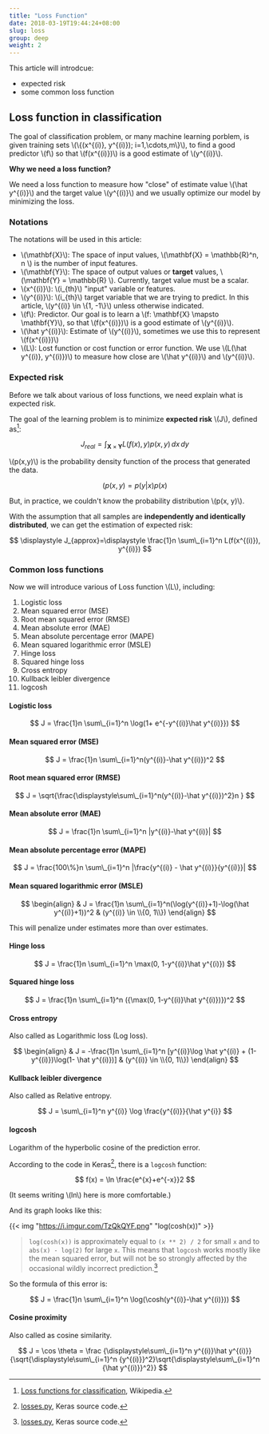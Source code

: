 ```yaml
---
title: "Loss Function"
date: 2018-03-19T19:44:24+08:00
slug: loss
group: deep
weight: 2
---
```


This article will introdcue:

- expected risk
- some common loss function

## Loss function in classification

The goal of classification problem, or many machine learning porblem, is given training sets \\(\\{(x^{(i)}, y^{(i)}); i=1,\cdots,m\\}\\),
to find a good predictor \\(f\\) so that
\\(f(x^{(i)})\\) is a good estimate of \\(y^{(i)}\\).

**Why we need a loss function?**

We need a loss function to measure how "close" of estimate value \\(\hat y^{(i)}\\) and the target value \\(y^{(i)}\\)
and we usually optimize our model by minimizing the loss.

<!--more-->

### Notations

The notations will be used in this article:

- \\(\mathbf{X}\\): The space of input values, \\(\mathbf{X} = \\mathbb{R}^n, n \\) is the number of input features.
- \\(\mathbf{Y}\\): The space of output values or **target** values, \\(\mathbf{Y} = \\mathbb{R} \\). Currently, target value must be a scalar.
- \\(x^{(i)}\\): \\(i_{th}\\) "input" variable or features.
- \\(y^{(i)}\\): \\(i_{th}\\) target variable that we are trying to predict.
In this article, \\(y^{(i)} \in \\{1, -1\\}\\) unless otherwise indicated.
- \\(f\\): Predictor. Our goal is to learn a \\(f: \mathbf{X} \mapsto \mathbf{Y}\\), so that \\(f(x^{(i)})\\) is a good estimate of \\(y^{(i)}\\).
- \\(\hat y^{(i)}\\): Estimate of \\(y^{(i)}\\), sometimes we use this to represent \\(f(x^{(i)})\\)
- \\(L\\): Lost function or cost function or error function.
We use \\(L(\hat y^{(i)}, y^{(i)})\\) to measure how close are \\(\hat y^{(i)}\\) and \\(y^{(i)}\\).

### Expected risk

Before we talk about various of loss functions, we need explain what is expected risk.

The goal of the learning problem is to minimize **expected risk** \\(J\\),
defined as[^wikipedia]:

$$
{\displaystyle J_{real}=\displaystyle \int _{\mathbf X\times \mathbf Y}L(f({{x}}),y)p({{x}},y)\,d{{x}}\,dy}
$$

\\(p(x,y)\\) is the probability density function of the process that generated the data.

$$
(p(x, y) = p(y|x)p(x)
$$

But, in practice, we couldn't know the probability distribution \\(p(x, y)\\).

With the assumption that all samples are **independently and identically distributed**,
we can get the estimation of expected risk:

$$
\displaystyle J_{approx}=\displaystyle \frac{1}n \sum\_{i=1}^n L(f(x^{(i)}), y^{(i)})
$$

### Common loss functions

Now we will introduce various of Loss function \\(L\\), including:

1. Logistic loss
1. Mean squared error (MSE)
1. Root mean squared error (RMSE)
1. Mean absolute error (MAE)
1. Mean absolute percentage error (MAPE)
1. Mean squared logarithmic error (MSLE)
1. Hinge loss
1. Squared hinge loss
1. Cross entropy
1. Kullback leibler divergence
1. logcosh

#### Logistic loss

$$
J = \frac{1}n \sum\_{i=1}^n \log(1+ e^{-y^{(i)}\hat y^{(i)}})
$$

#### Mean squared error (MSE)

$$
J = \frac{1}n \sum\_{i=1}^n(y^{(i)}-\hat y^{(i)})^2
$$

#### Root mean squared error (RMSE)

$$
J = \sqrt{\frac{\displaystyle\sum\_{i=1}^n(y^{(i)}-\hat y^{(i)})^2}n }
$$

#### Mean absolute error (MAE)

$$
J = \frac{1}n \sum\_{i=1}^n |y^{(i)}-\hat y^{(i)}|
$$

#### Mean absolute percentage error (MAPE)

$$
J = \frac{100\%}n \sum\_{i=1}^n |\frac{y^{(i)} - \hat y^{(i)}}{y^{(i)}}|
$$

#### Mean squared logarithmic error (MSLE)

$$
\begin{align}
& J = \frac{1}n \sum\_{i=1}^n(\log(y^{(i)}+1)-\log(\hat y^{(i)}+1))^2
& (y^{(i)} \in \\{0, 1\\})
\end{align}
$$

This will penalize under estimates more than over estimates.

#### Hinge loss

$$
J = \frac{1}n \sum\_{i=1}^n \max(0, 1-y^{(i)}\hat y^{(i)})
$$

#### Squared hinge loss

$$
J = \frac{1}n \sum\_{i=1}^n ({\max(0, 1-y^{(i)}\hat y^{(i)})})^2
$$

#### Cross entropy

Also called as Logarithmic loss (Log loss).

$$
\begin{align}
& J = -\frac{1}n \sum\_{i=1}^n [y^{(i)}\log \hat y^{(i)} + (1-y^{(i)})\log(1- \hat y^{(i)})]
& (y^{(i)} \in \\{0, 1\\})
\end{align}
$$

#### Kullback leibler divergence

Also called as Relative entropy.

$$
J = \sum\_{i=1}^n y^{(i)} \log \frac{y^{(i)}}{\hat y^{i}}
$$

#### logcosh

Logarithm of the hyperbolic cosine of the prediction error.

According to the code in Keras[^keras], there is a `logcosh` function:

$$
f(x) = \ln \frac{e^{x}+e^{-x}}2
$$

(It seems writing \\(ln\\) here is more comfortable.)

And its graph looks like this:

{{< img "https://i.imgur.com/TzQkQYF.png" "log(cosh(x))" >}}

>`log(cosh(x))` is approximately equal to `(x ** 2) / 2` for small `x` and
to `abs(x) - log(2)` for large `x`. This means that `logcosh` works mostly
like the mean squared error, but will not be so strongly affected by the
occasional wildly incorrect prediction.[^keras]

So the formula of this error is:

$$
J = \frac{1}n \sum\_{i=1}^n \log(\cosh(y^{(i)}-\hat y^{(i)}))
$$

#### Cosine proximity

Also called as cosine similarity.

$$
J = \cos \theta = \frac {\displaystyle\sum\_{i=1}^n y^{(i)}\hat y^{(i)}} {\sqrt{\displaystyle\sum\_{i=1}^n {y^{(i)}}^2}\sqrt{\displaystyle\sum\_{i=1}^n {\hat y^{(i)}}^2}}
$$

[^wikipedia]: [Loss functions for classification](https://en.wikipedia.org/wiki/Loss_functions_for_classification), Wikipedia.
[^cs229]: Andrew Ng, CS229 Lecture Notes 1
[^list]: [Metrics list](https://github.com/fxia22/ebola-1/blob/master/SharedData/Kaggle-Setup.md)
[^keras]: [losses.py](https://github.com/keras-team/keras/blob/master/keras/losses.py), Keras source code.
